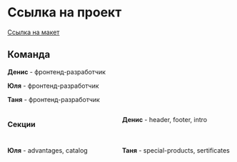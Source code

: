 # Ссылка на проект
<a href="https://www.figma.com/file/kJm0F20PPjTDsvsEJfpKK2/FREE-%7C-Cablerrr---Online-Cable-Wholesale-Store-(Community)-(Copy)?type=design&node-id=1314%3A7264&mode=design&t=IJLNkPblEdYLHM8k-1">Ссылка на макет</a>

<h2>Команда</h2>
	<p><b>Денис</b> - фронтенд-разработчик</p>
	<p><b>Юля</b> - фронтенд-разработчик</p>
	<p><b>Таня</b> - фронтенд-разработчик</p>
<div style="display: grid; grid-template-columns: 1fr 1fr; gap: 10px;">
	<h3>Секции</h3>
	<p><b>Денис</b> - header, footer, intro
		<img src="https://skrinshoter.ru/sNv4f1mFbUF?a" alt=""> <br>
		<img src="https://skrinshoter.ru/sNvGmioMIqO?a" alt=""><br>
		<img src="https://skrinshoter.ru/sNvn7RrIbn2?a" alt="">
	</p>
	<p><b>Юля</b> - advantages, catalog
	<img src="https://skrinshoter.ru/sNvJlsIbZUZ?a" alt="">
	<img src="https://skrinshoter.ru/sNvvvtAzWhl?a" alt=""></p>
	<p><b>Таня</b> - special-products, sertificates
	<img src="https://skrinshoter.ru/sNvYMOacDEV?a" alt="">
	<img src="https://skrinshoter.ru/sNvNuAZbYMT?a" alt=""></p>
</div>